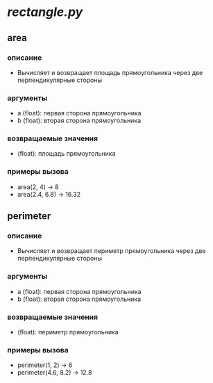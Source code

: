 # ***rectangle.py***
## **area**
### описание
* Вычисляет и возвращает площадь прямоугольника через две перпендикулярные стороны
### аргументы
* a (float): первая сторона прямоугольника
* b (float): вторая сторона прямоугольника
### возвращаемые значения
* (float): площадь прямоугольника
### примеры вызова 
* area(2, 4) -> 8
* area(2.4, 6.8) -> 16.32
## **perimeter**
### описание
* Вычисляет и возвращает периметр прямоугольника через две перпендикулярные стороны
### аргументы
* a (float): первая сторона прямоугольника
* b (float): вторая сторона прямоугольника
### возвращаемые значения
* (float): периметр прямоугольника
### примеры вызова
* perimeter(1, 2) -> 6
* perimeter(4.6, 8.2) -> 12.8
